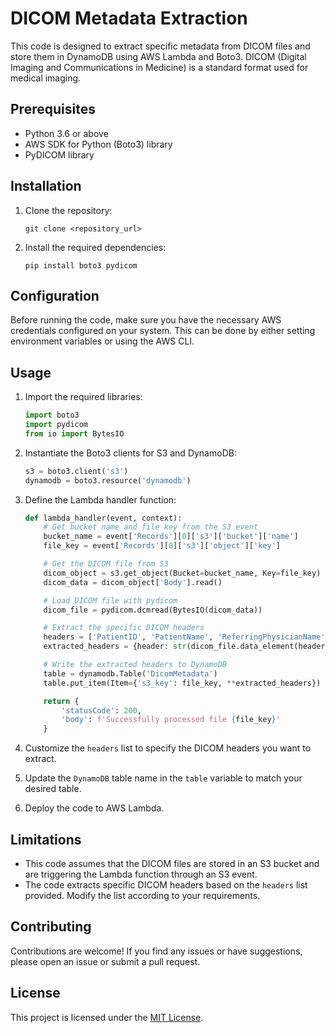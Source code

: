 # DICOM Metadata Extraction

This code is designed to extract specific metadata from DICOM files and store them in DynamoDB using AWS Lambda and Boto3. DICOM (Digital Imaging and Communications in Medicine) is a standard format used for medical imaging.

## Prerequisites
- Python 3.6 or above
- AWS SDK for Python (Boto3) library
- PyDICOM library

## Installation

1. Clone the repository:

   ```
   git clone <repository_url>
   ```

2. Install the required dependencies:

   ```
   pip install boto3 pydicom
   ```

## Configuration

Before running the code, make sure you have the necessary AWS credentials configured on your system. This can be done by either setting environment variables or using the AWS CLI.

## Usage

1. Import the required libraries:

   ```python
   import boto3
   import pydicom
   from io import BytesIO
   ```

2. Instantiate the Boto3 clients for S3 and DynamoDB:

   ```python
   s3 = boto3.client('s3')
   dynamodb = boto3.resource('dynamodb')
   ```

3. Define the Lambda handler function:

   ```python
   def lambda_handler(event, context):
       # Get bucket name and file key from the S3 event
       bucket_name = event['Records'][0]['s3']['bucket']['name']
       file_key = event['Records'][0]['s3']['object']['key']
   
       # Get the DICOM file from S3
       dicom_object = s3.get_object(Bucket=bucket_name, Key=file_key)
       dicom_data = dicom_object['Body'].read()
   
       # Load DICOM file with pydicom
       dicom_file = pydicom.dcmread(BytesIO(dicom_data))
   
       # Extract the specific DICOM headers
       headers = ['PatientID', 'PatientName', 'ReferringPhysicianName', 'StudyDate', 'StudyDescription']
       extracted_headers = {header: str(dicom_file.data_element(header).value) if dicom_file.data_element(header) else None for header in headers}
   
       # Write the extracted headers to DynamoDB
       table = dynamodb.Table('DicomMetadata')
       table.put_item(Item={'s3_key': file_key, **extracted_headers})
   
       return {
           'statusCode': 200,
           'body': f'Successfully processed file {file_key}'
       }
   ```

4. Customize the `headers` list to specify the DICOM headers you want to extract.

5. Update the `DynamoDB` table name in the `table` variable to match your desired table.

6. Deploy the code to AWS Lambda.

## Limitations

- This code assumes that the DICOM files are stored in an S3 bucket and are triggering the Lambda function through an S3 event.
- The code extracts specific DICOM headers based on the `headers` list provided. Modify the list according to your requirements.

## Contributing

Contributions are welcome! If you find any issues or have suggestions, please open an issue or submit a pull request.

## License

This project is licensed under the [MIT License](LICENSE).
